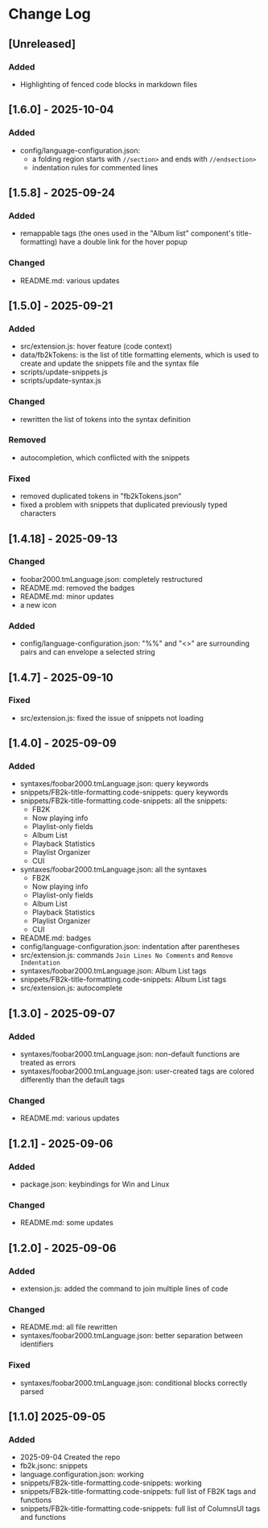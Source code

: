 # Change Log

<!--
## [major.minor.patch] - yyyy-mm-dd
### Added
- filena.me {function}: description
### Fixed
### Changed
### Removed

## [Unreleased]

https://gist.github.com/ThornDuke/64da76cd4a56b16492d5101691f6108f
-->

## [Unreleased]

### Added

- Highlighting of fenced code blocks in markdown files

## [1.6.0] - 2025-10-04

### Added

- config/language-configuration.json:
  - a folding region starts with `//section>` and ends with `//endsection>`
  - indentation rules for commented lines

## [1.5.8] - 2025-09-24

### Added

- remappable tags (the ones used in the "Album list" component's title-formatting) have a double link for the hover popup

### Changed

- README.md: various updates

## [1.5.0] - 2025-09-21

### Added

- src/extension.js: hover feature (code context)
- data/fb2kTokens: is the list of title formatting elements, which is used to create and update the snippets file and the syntax file
- scripts/update-snippets.js
- scripts/update-syntax.js

### Changed

- rewritten the list of tokens into the syntax definition

### Removed

- autocompletion, which conflicted with the snippets

### Fixed

- removed duplicated tokens in "fb2kTokens.json"
- fixed a problem with snippets that duplicated previously typed characters

## [1.4.18] - 2025-09-13

### Changed

- foobar2000.tmLanguage.json: completely restructured
- README.md: removed the badges
- README.md: minor updates
- a new icon

### Added

- config/language-configuration.json: "%%" and "<>" are surrounding pairs and can envelope a selected string

## [1.4.7] - 2025-09-10

### Fixed

- src/extension.js: fixed the issue of snippets not loading

## [1.4.0] - 2025-09-09

### Added

- syntaxes/foobar2000.tmLanguage.json: query keywords
- snippets/FB2k-title-formatting.code-snippets: query keywords
- snippets/FB2k-title-formatting.code-snippets: all the snippets:
  - FB2K
  - Now playing info
  - Playlist-only fields
  - Album List
  - Playback Statistics
  - Playlist Organizer
  - CUI
- syntaxes/foobar2000.tmLanguage.json: all the syntaxes
  - FB2K
  - Now playing info
  - Playlist-only fields
  - Album List
  - Playback Statistics
  - Playlist Organizer
  - CUI
- README.md: badges
- config/language-configuration.json: indentation after parentheses
- src/extension.js: commands `Join Lines No Comments` and `Remove Indentation`
- syntaxes/foobar2000.tmLanguage.json: Album List tags
- snippets/FB2k-title-formatting.code-snippets: Album List tags
- src/extension.js: autocomplete

## [1.3.0] - 2025-09-07

### Added

- syntaxes/foobar2000.tmLanguage.json: non-default functions are treated as errors
- syntaxes/foobar2000.tmLanguage.json: user-created tags are colored differently than the default tags

### Changed

- README.md: various updates

## [1.2.1] - 2025-09-06

### Added

- package.json: keybindings for Win and Linux

### Changed

- README.md: some updates

## [1.2.0] - 2025-09-06

### Added

- extension.js: added the command to join multiple lines of code

### Changed

- README.md: all file rewritten
- syntaxes/foobar2000.tmLanguage.json: better separation between identifiers

### Fixed

- syntaxes/foobar2000.tmLanguage.json: conditional blocks correctly parsed

## [1.1.0] 2025-09-05

### Added

- 2025-09-04 Created the repo
- fb2k.jsonc: snippets
- language.configuration.json: working
- snippets/FB2k-title-formatting.code-snippets: working
- snippets/FB2k-title-formatting.code-snippets: full list of FB2K tags and functions
- snippets/FB2k-title-formatting.code-snippets: full list of ColumnsUI tags and functions
